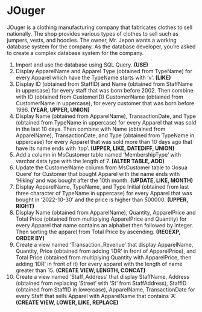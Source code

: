 # JOuger

JOuger is a clothing manufacturing company that fabricates clothes to sell nationally. The shop provides various types of clothes to sell such as jumpers, vests, and hoodies. The owner, Mr. Jepon wants a working database system for the company. As the database developer, you’re asked to create a complex database system for the company.

1.	Import and use the database using SQL Query. **(USE)**
2.	Display ApparelName and Apparel Type (obtained from TypeName) for every Apparel which have the TypeName starts with ‘v’. **(LIKE)**
3.	Display ID (obtained from StaffID) and Name (obtained from StaffName in uppercase) for every staff that was born before 2002. Then combine with ID (obtained from CustomerID) CustomerName (obtained from CustomerName in uppercase), for every customer that was born before 1996. **(YEAR, UPPER, UNION)**
4.	Display Name (obtained from ApparelName), TransactionDate, and Type (obtained from TypeName in uppercase) for every Apparel that was sold in the last 10 days. Then combine with Name (obtained from ApparelName), TransactionDate, and Type (obtained from TypeName in uppercase) for every Apparel that was sold more than 10 days ago that have its name ends with ‘top’. **(UPPER, LIKE, DATEDIFF, UNION)**
5.	Add a column in MsCustomer table named ‘MembershipType’ with varchar data type with the length of 7. **(ALTER TABLE, ADD)**
6.	Update the CustomerName column from MsCustomer table to ‘Josua Quere’ for Customer that bought Apparel with the name ends with ‘Hiking’ and was bought after the 10th month. **(UPDATE, LIKE, MONTH)**
7.	Display ApparelName, TypeName, and Type Initial (obtained from last three character of TypeName in uppercase) for every Apparel that was bought in ‘2022-10-30’ and the price is higher than 500000. **(UPPER, RIGHT)**
8.	Display Name (obtained from ApparelName), Quantity, ApparelPrice and Total Price (obtained from multiplying ApparelPrice and Quantity) for every Apparel that name contains an alphabet then followed by integer. Then sorting the apparel from Total Price by ascending. **(REGEXP, ORDER BY)**
9.	Create a view named ‘Transaction_Revenue’ that display ApparelName, Quantity, Price (obtained from adding ‘IDR’ in front of ApparelPrice), and Total Price (obtained from multiplying Quantity with ApparelPrice, then adding ‘IDR’ in front of it) for every apparel with the length of name greater than 15. **(CREATE VIEW, LENGTH, CONCAT)**
10.	Create a view named ‘Staff_Address’ that display StaffName, Address (obtained from replacing ‘Street’ with ‘St’ from StaffAddress), StaffID (obtained from StaffID in lowercase), ApparelName, TransactionDate for every Staff that sells Apparel with ApparelName that contains ‘A’. **(CREATE VIEW, LOWER, LIKE, REPLACE)**
